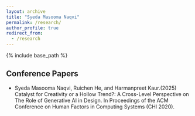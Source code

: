 ```yaml
---
layout: archive
title: "Syeda Masooma Naqvi"
permalink: /research/
author_profile: true
redirect_from:
  - /research
---
```


{% include base_path %}
## Conference Papers
- Syeda Masooma Naqvi, Ruichen He, and Harmanpreet Kaur.(2025) Catalyst for Creativity or a Hollow Trend?: A Cross-Level Perspective on The Role of Generative AI in Design. In Proceedings of the ACM Conference on Human Factors in Computing Systems (CHI 2020).

